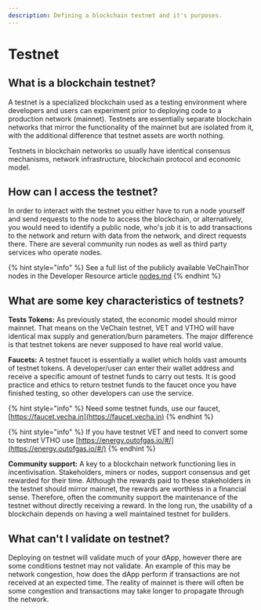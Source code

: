 ```yaml
---
description: Defining a blockchain testnet and it's purposes.
---
```


# Testnet

## What is a blockchain testnet?

A testnet is a specialized blockchain used as a testing environment where developers and users can experiment prior to deploying code to a production network (mainnet). Testnets are essentially separate blockchain networks that mirror the functionality of the mainnet but are isolated from it, with the additional difference that testnet assets are worth nothing.&#x20;

Testnets in blockchain networks so usually have identical consensus mechanisms, network infrastructure, blockchain protocol and economic model.

## How can I access the testnet?

In order to interact with the testnet you either have to run a node yourself and send requests to the node to access the blockchain, or alternatively, you would need to identify a public node, who's job it is to add transactions to the network and return with data from the network, and direct requests there. There are several community run nodes as well as third party services who operate nodes.

{% hint style="info" %}
See a full list of the publicly available VeChainThor nodes in the Developer Resource article [nodes.md](../../how-to-run-a-node/nodes.md "mention")
{% endhint %}

## What are some key characteristics of testnets?

**Tests Tokens:** As previously stated, the economic model should mirror mainnet. That means on the VeChain testnet, VET and VTHO will have identical max supply and generation/burn parameters. The major difference is that testnet tokens are never supposed to have real world value.

**Faucets:** A testnet faucet is essentially a wallet which holds vast amounts of testnet tokens. A developer/user can enter their wallet address and receive a specific amount of testnet funds to carry out tests. It is good practice and ethics to return testnet funds to the faucet once you have finished testing, so other developers can use the service.

{% hint style="info" %}
Need some testnet funds, use our faucet, [https://faucet.vecha.in](https://faucet.vecha.in)
{% endhint %}

{% hint style="info" %}
If you have testnet VET and need to convert some to testnet VTHO use [https://energy.outofgas.io/#/](https://energy.outofgas.io/#/)
{% endhint %}

**Community support:** A key to a blockchain network functioning lies in incentivisation. Stakeholders, miners or nodes, support consensus and get rewarded for their time. Although the rewards paid to these stakeholders in the testnet should mirror mainnet, the rewards are worthless in a financial sense. Therefore, often the community support the maintenance of the testnet without directly receiving a reward. In the long run, the usability of a blockchain depends on having a well maintained testnet for builders.

## What can't I validate on testnet?

Deploying on testnet will validate much of your dApp, however there are some conditions testnet may not validate. An example of this may be network congestion, how does the dApp perform if transactions are not received at an expected time. The reality of mainnet is there will often be some congestion and transactions may take longer to propagate through the network.
